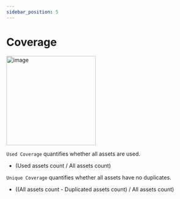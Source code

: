 ```yaml
---
sidebar_position: 5
---
```


# Coverage

<img width="234" alt="image" src="https://github.com/assetbox/assetbox/assets/41789633/c98eaeda-079a-424b-bdfc-487a6aac5fdf" />

`Used Coverage` quantifies whether all assets are used.  
* (Used assets count / All assets count)  
  
`Unique Coverage` quantifies whether all assets have no duplicates.  
* ((All assets count - Duplicated assets count) / All assets count)  
